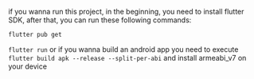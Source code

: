 if you wanna run this project, in the beginning, you need to install flutter SDK, after that, you can run these following commands:


`flutter pub get`

`flutter run`
or if you wanna build an android app you need to execute `flutter build apk --release --split-per-abi` and install armeabi_v7 on your device
